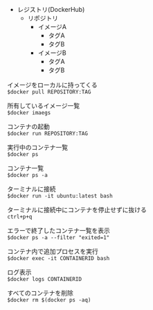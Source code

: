 - レジストリ(DockerHub)
    - リポジトリ
        - イメージA
            - タグA
            - タグB
        - イメージB
            - タグA
            - タグB

イメージをローカルに持ってくる  
`$docker pull REPOSITORY:TAG`

所有しているイメージ一覧  
`$docker imaegs`

コンテナの起動  
`$docker run REPOSITORY:TAG`

実行中のコンテナ一覧  
`$docker ps`

コンテナ一覧  
`$docker ps -a`

ターミナルに接続  
`$docker run -it ubuntu:latest bash`

ターミナルに接続中にコンテナを停止せずに抜ける  
`ctrl+p+q`

エラーで終了したコンテナ一覧を表示  
`$docker ps -a --filter "exited=1"`

コンテナ内で追加プロセスを実行    
`$docker exec -it CONTAINERID bash`

ログ表示  
`$docker logs CONTAINERID`

すべてのコンテナを削除  
`$docker rm $(docker ps -aq)`
